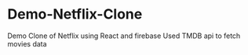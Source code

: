 # Demo-Netflix-Clone
Demo Clone of Netflix using React and firebase
Used TMDB api to fetch movies data 

